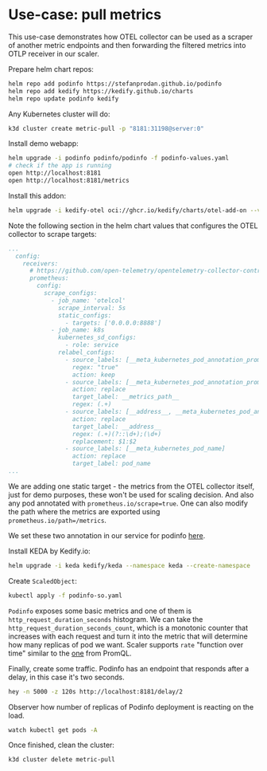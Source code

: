 # Use-case: pull metrics

This use-case demonstrates how OTEL collector can be used as a scraper of another metric endpoints and
then forwarding the filtered metrics into OTLP receiver in our scaler.

Prepare helm chart repos:

```bash
helm repo add podinfo https://stefanprodan.github.io/podinfo
helm repo add kedify https://kedify.github.io/charts
helm repo update podinfo kedify
```

Any Kubernetes cluster will do:
```bash
k3d cluster create metric-pull -p "8181:31198@server:0"
```

Install demo webapp:

```bash
helm upgrade -i podinfo podinfo/podinfo -f podinfo-values.yaml
# check if the app is running
open http://localhost:8181
open http://localhost:8181/metrics
```

Install this addon:
```bash
helm upgrade -i kedify-otel oci://ghcr.io/kedify/charts/otel-add-on --version=v0.0.4 -f scaler-with-collector-pull-values.yaml
```

Note the following section in the helm chart values that configures the OTEL collector to scrape targets:

```yaml
...
  config:
    receivers:
      # https://github.com/open-telemetry/opentelemetry-collector-contrib/blob/main/receiver/prometheusreceiver/README.md
      prometheus:
        config:
          scrape_configs:
            - job_name: 'otelcol'
              scrape_interval: 5s
              static_configs:
                - targets: ['0.0.0.0:8888']
            - job_name: k8s
              kubernetes_sd_configs:
                - role: service
              relabel_configs:
                - source_labels: [__meta_kubernetes_pod_annotation_prometheus_io_scrape]
                  regex: "true"
                  action: keep
                - source_labels: [__meta_kubernetes_pod_annotation_prometheus_io_path]
                  action: replace
                  target_label: __metrics_path__
                  regex: (.+)
                - source_labels: [__address__, __meta_kubernetes_pod_annotation_prometheus_io_port]
                  action: replace
                  target_label: __address__
                  regex: (.+)(?::\d+);(\d+)
                  replacement: $1:$2
                - source_labels: [__meta_kubernetes_pod_name]
                  action: replace
                  target_label: pod_name
...
```
We are adding one static target - the metrics from the OTEL collector itself, just for demo purposes, these
won't be used for scaling decision. And also any pod annotated with `prometheus.io/scrape=true`. One can
also modify the path where the metrics are exported using `prometheus.io/path=/metrics`.

We set these two annotation in our service for podinfo [here](./podinfo-values.yaml).

Install KEDA by Kedify.io:
```bash
helm upgrade -i keda kedify/keda --namespace keda --create-namespace
```

Create `ScaledObject`:
```bash
kubectl apply -f podinfo-so.yaml
```

`Podinfo` exposes some basic metrics and one of them is `http_request_duration_seconds` histogram. We can take the `http_request_duration_seconds_count`,
which is a monotonic counter that increases with each request and turn it into the metric that will determine
how many replicas of pod we want. Scaler supports `rate` "function over time" similar to the 
[one](https://prometheus.io/docs/prometheus/latest/querying/functions/#rate) from PromQL.

Finally, create some traffic. Podinfo has an endpoint that responds after a delay, in this case it's two seconds.
```bash
hey -n 5000 -z 120s http://localhost:8181/delay/2
```

Observer how number of replicas of Podinfo deployment is reacting on the load.

```bash
watch kubectl get pods -A
```

Once finished, clean the cluster:
```bash
k3d cluster delete metric-pull
```